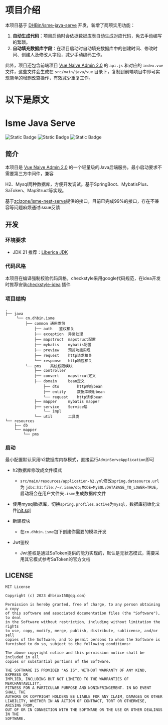 # 项目介绍
本项目基于 [DHBin/isme-java-serve](https://github.com/DHBin/isme-java-serve) 开发，新增了两项实用功能：
1. **自动生成代码**：项目启动时会依据数据库表自动生成对应代码，免去手动编写的繁琐。
2. **自动填充数据库字段**：在项目启动时自动填充数据库中的创建时间、修改时间、创建人及修改人字段，减少手动编码工作。

此外，项目还包含前端项目 [Vue Naive Admin 2.0](https://github.com/zclzone/vue-naive-admin) 的 `api.js` 和对应的 `index.vue` 文件，这些文件会生成在 `src/main/java/vue` 目录下，复制到前端项目中即可实现简单的增删改查操作，有效减少重复工作。



# 以下是原文
# Isme Java Serve

![Static Badge](https://img.shields.io/badge/Version-0.0.1--SNAPSHOT-blue)
![Static Badge](https://img.shields.io/badge/Spring_Boot-3.1.6-blue)
![Static Badge](https://img.shields.io/badge/Jdk-21-blue)
## 简介

本项目是 [Vue Naive Admin 2.0](https://github.com/zclzone/vue-naive-admin) 的一个轻量级的Java后端服务。最小启动要求不需要第三方中间件，兼容

H2、Mysql两种数据库，方便开发调试。基于SpringBoot、MybatisPlus、SaToken、MapStruct等实现。

基于[zclzone/isme-nest-serve](https://github.com/zclzone/isme-nest-serve)提供的接口，目前已完成99%的接口，存在不兼容等问题麻烦通过issue反馈

## 开发

### 环境要求

- JDK 21 推荐：[Liberica JDK](https://bell-sw.com/pages/downloads/#jdk-21-lts)

### 代码风格

本项目在编译强制校验代码风格，checkstyle采用google代码规范，在idea开发时推荐安装[checkstyle-idea](https://plugins.jetbrains.com/plugin/1065-checkstyle-idea)
插件

### 项目结构

```
.
├── java
     └── cn.dhbin.isme
         ├── common 通用类包
             ├── auth   鉴权相关
             ├── exception  异常处理
             ├── mapstruct  mapstruct配置
             ├── mybatis    mybatis配置
             ├── preview    预览功能实现
             ├── request    http请求相关
             └── response   http响应相关
         └── pms    系统权限模块
             ├── controller
             ├── convert    mapstrcut定义
             ├── domain     bean定义
                 ├── dto        http响应bean
                 ├── entity     数据库映射bean
                 └── request    http请求bean
             ├── mapper     mybatis mapper
             ├── service    Service层
                 └── impl
             └── util       工具类
└── resources
    ├── db
    └── mapper
        └── pms

```

### 启动

最小配置默认采用h2数据库内存模式，直接运行`AdminServeApplication`即可

- h2数据库修改成文件模式
    - `src/main/resources/application-h2.yml`修改`spring.datasource.url`为
      `jdbc:h2:file:/~/.isme/db;MODE=MySQL;DATABASE_TO_LOWER=TRUE`，启动将会在用户文件夹`.isme`生成数据库文件

- 使用mysql数据库，切换`spring.profiles.active`为`mysql`，数据库初始化文件[init.sql](https://github.com/zclzone/isme-nest-serve/blob/main/init.sql)

- 新建模块
    - 在`cn.dhbin.isme`包下创建你需要的模块开发

- Jwt鉴权
    - Jwt鉴权是通过SaToken提供的能力实现的，默认是无状态模式，需要采用其它模式参考SaToken的官方文档

## LICENSE

```
MIT License

Copyright (c) 2023 dhb(xx158@qq.com)

Permission is hereby granted, free of charge, to any person obtaining a copy
of this software and associated documentation files (the "Software"), to deal
in the Software without restriction, including without limitation the rights
to use, copy, modify, merge, publish, distribute, sublicense, and/or sell
copies of the Software, and to permit persons to whom the Software is
furnished to do so, subject to the following conditions:

The above copyright notice and this permission notice shall be included in all
copies or substantial portions of the Software.

THE SOFTWARE IS PROVIDED "AS IS", WITHOUT WARRANTY OF ANY KIND, EXPRESS OR
IMPLIED, INCLUDING BUT NOT LIMITED TO THE WARRANTIES OF MERCHANTABILITY,
FITNESS FOR A PARTICULAR PURPOSE AND NONINFRINGEMENT. IN NO EVENT SHALL THE
AUTHORS OR COPYRIGHT HOLDERS BE LIABLE FOR ANY CLAIM, DAMAGES OR OTHER
LIABILITY, WHETHER IN AN ACTION OF CONTRACT, TORT OR OTHERWISE, ARISING FROM,
OUT OF OR IN CONNECTION WITH THE SOFTWARE OR THE USE OR OTHER DEALINGS IN THE
SOFTWARE.
```